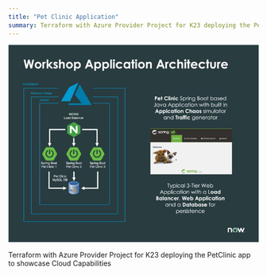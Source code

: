 ```yaml
---
title: "Pet Clinic Application"
summary: Terraform with Azure Provider Project for K23 deploying the PetClinic app to showcase Cloud Capabilities
---
```


![Intro](./docs/pet-clinic.jpg)

Terraform with Azure Provider Project for K23 deploying the PetClinic app to showcase Cloud Capabilities